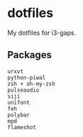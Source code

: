 # dotfiles
My dotfiles for i3-gaps.

## Packages
```
urxvt
python-piwal
zsh + oh-my-zsh
pulseaudio
siji
unifont
feh
polybar
mpd
flameshot
```
